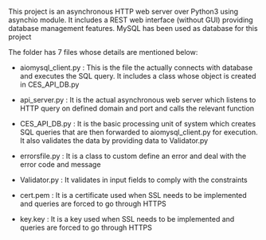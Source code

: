 This project is an asynchronous HTTP web server over Python3 using asynchio module. It includes a REST web interface (without GUI) providing database management features. MySQL has been used as database for this project<br />

The folder has 7 files whose details are mentioned below:<br />


* aiomysql_client.py : This is the file the actually connects with database and executes the SQL query. It includes a class whose object is created in CES_API_DB.py <br />

* api_server.py : It is the actual asynchronous web server which listens to HTTP query on defined domain and port and calls the relevant function <br />

* CES_API_DB.py : It is the basic processing unit of system which creates SQL queries that are then forwarded to aiomysql_client.py for execution. It also validates the data by providing data to Validator.py<br />

* errorsfile.py : It is a class to custom define an error and deal with the error code and message<br />

* Validator.py : It validates in input fields to comply with the constraints<br />

* cert.pem : It is a certificate used when SSL needs to be implemented and queries are forced to go through HTTPS<br />

* key.key : It is a key used when SSL needs to be implemented and queries are forced to go through HTTPS<br />






